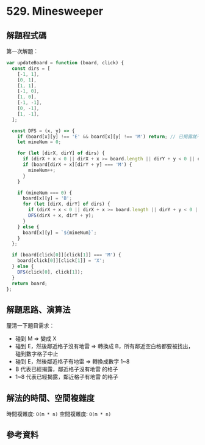 # 529. Minesweeper

## 解題程式碼

第一次解題：

```javascript
var updateBoard = function (board, click) {
  const dirs = [
    [-1, 1],
    [0, 1],
    [1, 1],
    [-1, 0],
    [1, 0],
    [-1, -1],
    [0, -1],
    [1, -1],
  ];

  const DFS = (x, y) => {
    if (board[x][y] !== 'E' && board[x][y] !== 'M') return; // 已揭露就不再搜尋
    let mineNum = 0;

    for (let [dirX, dirY] of dirs) {
      if (dirX + x < 0 || dirX + x >= board.length || dirY + y < 0 || dirY + y >= board[0].length) continue;
      if (board[dirX + x][dirY + y] === 'M') {
        mineNum++;
      }
    }

    if (mineNum === 0) {
      board[x][y] = 'B';
      for (let [dirX, dirY] of dirs) {
        if (dirX + x < 0 || dirX + x >= board.length || dirY + y < 0 || dirY + y >= board[0].length) continue;
        DFS(dirX + x, dirY + y);
      }
    } else {
      board[x][y] = `${mineNum}`;
    }
  };

  if (board[click[0]][click[1]] === 'M') {
    board[click[0]][click[1]] = 'X';
  } else {
    DFS(click[0], click[1]);
  }
  return board;
};
```

## 解題思路、演算法

釐清一下題目需求：

- 碰到 M => 變成 X
- 碰到 E，然後鄰近格子沒有地雷 => 轉換成 B，所有鄰近空白格都要被找出，碰到數字格子中止
- 碰到 E，然後鄰近格子有地雷 => 轉換成數字 1~8
- B 代表已經揭露，鄰近格子沒有地雷 的格子
- 1~8 代表已經揭露，鄰近格子有地雷 的格子

## 解法的時間、空間複雜度

時間複雜度: `O(m * n)`
空間複雜度: `O(m * n)`

## 參考資料
